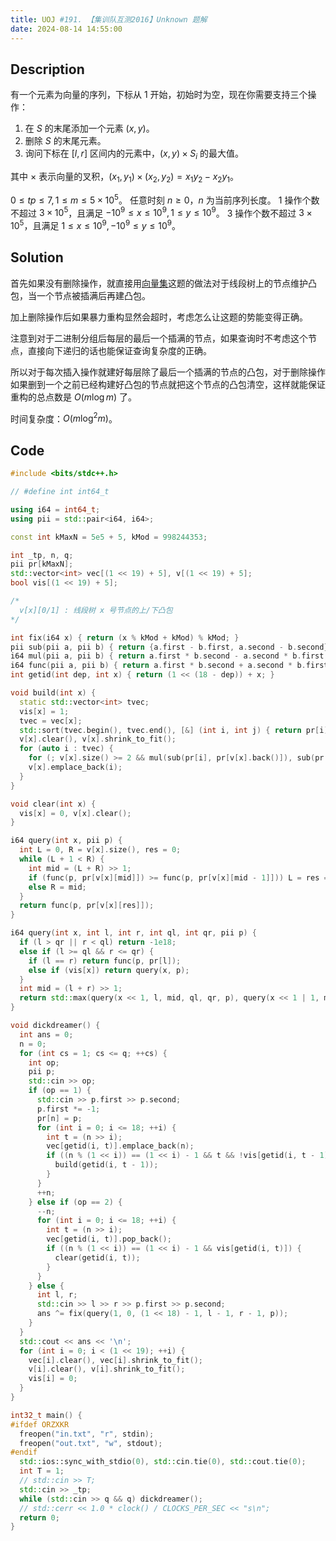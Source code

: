 ```yaml
---
title: UOJ #191. 【集训队互测2016】Unknown 题解
date: 2024-08-14 14:55:00
---
```


## Description

有一个元素为向量的序列，下标从 $1$ 开始，初始时为空，现在你需要支持三个操作：

1. 在 $S$ 的末尾添加一个元素 $(x,y)$。
2. 删除 $S$ 的末尾元素。
3. 询问下标在 $[l,r]$ 区间内的元素中，$(x,y)\times S_i$ 的最大值。

其中 $\times$ 表示向量的叉积，$(x_1,y_1) \times (x_2,y_2) = x_1y_2-x_2y_1$。

$0 \leq tp \leq 7, 1 \leq m \leq 5\times 10^5$。
任意时刻 $n \geq 0$，$n$ 为当前序列长度。
1 操作个数不超过 $3\times 10^5$，且满足 $-10^9 \leq x \leq 10^9,1 \leq y \leq 10^9$。
3 操作个数不超过 $3\times 10^5$，且满足 $1 \leq x \leq 10^9,-10^9 \leq y \leq 10^9$。

## Solution

首先如果没有删除操作，就直接用[向量集](https://www.cnblogs.com/Scarab/p/18358389)这题的做法对于线段树上的节点维护凸包，当一个节点被插满后再建凸包。

加上删除操作后如果暴力重构显然会超时，考虑怎么让这题的势能变得正确。

注意到对于二进制分组后每层的最后一个插满的节点，如果查询时不考虑这个节点，直接向下递归的话也能保证查询复杂度的正确。

所以对于每次插入操作就建好每层除了最后一个插满的节点的凸包，对于删除操作如果删到一个之前已经构建好凸包的节点就把这个节点的凸包清空，这样就能保证重构的总点数是 $O(m\log m)$ 了。

时间复杂度：$O(m\log^2m)$。

## Code

```cpp
#include <bits/stdc++.h>

// #define int int64_t

using i64 = int64_t;
using pii = std::pair<i64, i64>;

const int kMaxN = 5e5 + 5, kMod = 998244353;

int _tp, n, q;
pii pr[kMaxN];
std::vector<int> vec[(1 << 19) + 5], v[(1 << 19) + 5];
bool vis[(1 << 19) + 5];

/*
  v[x][0/1] : 线段树 x 号节点的上/下凸包
*/

int fix(i64 x) { return (x % kMod + kMod) % kMod; }
pii sub(pii a, pii b) { return {a.first - b.first, a.second - b.second}; }
i64 mul(pii a, pii b) { return a.first * b.second - a.second * b.first; }
i64 func(pii a, pii b) { return a.first * b.second + a.second * b.first; }
int getid(int dep, int x) { return (1 << (18 - dep)) + x; }

void build(int x) {
  static std::vector<int> tvec;
  vis[x] = 1;
  tvec = vec[x];
  std::sort(tvec.begin(), tvec.end(), [&] (int i, int j) { return pr[i] < pr[j]; });
  v[x].clear(), v[x].shrink_to_fit();
  for (auto i : tvec) {
    for (; v[x].size() >= 2 && mul(sub(pr[i], pr[v[x].back()]), sub(pr[v[x].back()], pr[v[x][v[x].size() - 2]])) <= 0; v[x].pop_back()) {}
    v[x].emplace_back(i);
  }
}

void clear(int x) {
  vis[x] = 0, v[x].clear();
}

i64 query(int x, pii p) {
  int L = 0, R = v[x].size(), res = 0;
  while (L + 1 < R) {
    int mid = (L + R) >> 1;
    if (func(p, pr[v[x][mid]]) >= func(p, pr[v[x][mid - 1]])) L = res = mid;
    else R = mid;
  }
  return func(p, pr[v[x][res]]);
}

i64 query(int x, int l, int r, int ql, int qr, pii p) {
  if (l > qr || r < ql) return -1e18;
  else if (l >= ql && r <= qr) {
    if (l == r) return func(p, pr[l]);
    else if (vis[x]) return query(x, p);
  }
  int mid = (l + r) >> 1;
  return std::max(query(x << 1, l, mid, ql, qr, p), query(x << 1 | 1, mid + 1, r, ql, qr, p));
}

void dickdreamer() {
  int ans = 0;
  n = 0;
  for (int cs = 1; cs <= q; ++cs) {
    int op;
    pii p;
    std::cin >> op;
    if (op == 1) {
      std::cin >> p.first >> p.second;
      p.first *= -1;
      pr[n] = p;
      for (int i = 0; i <= 18; ++i) {
        int t = (n >> i);
        vec[getid(i, t)].emplace_back(n);
        if ((n % (1 << i)) == (1 << i) - 1 && t && !vis[getid(i, t - 1)]) {
          build(getid(i, t - 1));
        }
      }
      ++n;
    } else if (op == 2) {
      --n;
      for (int i = 0; i <= 18; ++i) {
        int t = (n >> i);
        vec[getid(i, t)].pop_back();
        if ((n % (1 << i)) == (1 << i) - 1 && vis[getid(i, t)]) {
          clear(getid(i, t));
        }
      }
    } else {
      int l, r;
      std::cin >> l >> r >> p.first >> p.second;
      ans ^= fix(query(1, 0, (1 << 18) - 1, l - 1, r - 1, p));
    }
  }
  std::cout << ans << '\n';
  for (int i = 0; i < (1 << 19); ++i) {
    vec[i].clear(), vec[i].shrink_to_fit();
    v[i].clear(), v[i].shrink_to_fit();
    vis[i] = 0;
  }
}

int32_t main() {
#ifdef ORZXKR
  freopen("in.txt", "r", stdin);
  freopen("out.txt", "w", stdout);
#endif
  std::ios::sync_with_stdio(0), std::cin.tie(0), std::cout.tie(0);
  int T = 1;
  // std::cin >> T;
  std::cin >> _tp;
  while (std::cin >> q && q) dickdreamer();
  // std::cerr << 1.0 * clock() / CLOCKS_PER_SEC << "s\n";
  return 0;
}
```